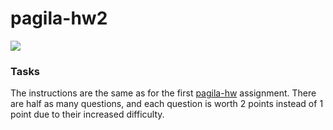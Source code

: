 # pagila-hw2
[![](https://github.com/SybelFrancois/pagila-hw2/workflows/tests/badge.svg)](https://github.com/SybelFrancois/pagila-hw2/actions?query=workflow%3Atests)

### Tasks

The instructions are the same as for the first [pagila-hw](https://github.com/mikeizbicki/pagila-hw) assignment.
There are half as many questions, and each question is worth 2 points instead of 1 point due to their increased difficulty.
